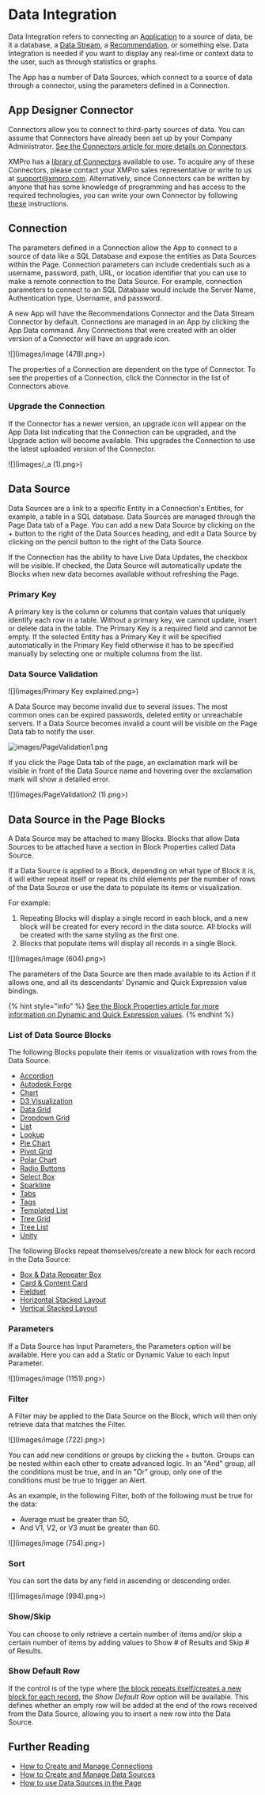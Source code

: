 # Data Integration

Data Integration refers to connecting an [Application](./) to a source of data, be it a database, a [Data Stream](../data-stream/), a [Recommendation](../recommendation/), or something else. Data Integration is needed if you want to display any real-time or context data to the user, such as through statistics or graphs.

The App has a number of Data Sources, which connect to a source of data through a connector, using the parameters defined in a Connection.

## App Designer Connector

Connectors allow you to connect to third-party sources of data. You can assume that Connectors have already been set up by your Company Administrator. [See the Connectors article for more details on Connectors](../connector.md).

XMPro has a [library of Connectors](https://documentation.xmpro.com/resources/integrations#connectors) available to use. To acquire any of these Connectors, please contact your XMPro sales representative or write to us at [support@xmpro.com](mailto:support@xmpro.com). Alternatively, since Connectors can be written by anyone that has some knowledge of programming and has access to the required technologies, you can write your own Connector by following [these](../../how-tos/connectors/building-connectors.md) instructions.

## Connection

The parameters defined in a Connection allow the App to connect to a source of data like a SQL Database and expose the entities as Data Sources within the Page. Connection parameters can include credentials such as a username, password, path, URL, or location identifier that you can use to make a remote connection to the Data Source. For example, connection parameters to connect to an SQL Database would include the Server Name, Authentication type, Username, and password.

A new App will have the Recommendations Connector and the Data Stream Connector by default. Connections are managed in an App by clicking the App Data command. Any Connections that were created with an older version of a Connector will have an upgrade icon.&#x20;

![](images/image (478).png>)

The properties of a Connection are dependent on the type of Connector. To see the properties of a Connection, click the Connector in the list of Connectors above.

### Upgrade the Connection

If the Connector has a newer version, an upgrade icon will appear on the App Data list indicating that the Connection can be upgraded, and the Upgrade action will become available. This upgrades the Connection to use the latest uploaded version of the Connector.

![](images/_a (1).png>)

## Data Source

Data Sources are a link to a specific Entity in a Connection's Entities, for example, a table in a SQL database. Data Sources are managed through the Page Data tab of a Page. You can add a new Data Source by clicking on the + button to the right of the Data Sources heading, and edit a Data Source by clicking on the pencil button to the right of the Data Source.

If the Connection has the ability to have Live Data Updates, the checkbox will be visible. If checked, the Data Source will automatically update the Blocks when new data becomes available without refreshing the Page.

### Primary Key

A primary key is the column or columns that contain values that uniquely identify each row in a table. Without a primary key, we cannot update, insert or delete data in the table. The Primary Key is a required field and cannot be empty. If the selected Entity has a Primary Key it will be specified automatically in the Primary Key field otherwise it has to be specified manually by selecting one or multiple columns from the list.&#x20;

### Data Source Validation

![](images/Primary Key explained.png>)

A Data Source may become invalid due to several issues. The most common ones can be expired passwords, deleted entity or unreachable servers. If a Data Source becomes invalid a count will be visible on the Page Data tab to notify the user.&#x20;

![images/PageValidation1.png](images/PageValidation1.png)

If you click the Page Data tab of the page, an exclamation mark will be visible in front of the Data Source name and hovering over the exclamation mark will show a detailed error. &#x20;

![](images/PageValidation2 (1).png>)

## Data Source in the Page Blocks

A Data Source may be attached to many Blocks. Blocks that allow Data Sources to be attached have a section in Block Properties called Data Source.&#x20;

If a Data Source is applied to a Block, depending on what type of Block it is, it will either repeat itself or repeat its child elements per the number of rows of the Data Source or use the data to populate its items or visualization.

For example:

1. Repeating Blocks will display a single record in each block, and a new block will be created for every record in the data source. All blocks will be created with the same styling as the first one.
2. Blocks that populate items will display all records in a single Block.

![](images/image (604).png>)

The parameters of the Data Source are then made available to its Action if it allows one, and all its descendants' Dynamic and Quick Expression value bindings.

{% hint style="info" %}
[See the Block Properties article for more information on Dynamic and Quick Expression values](block-properties.md#dynamic-and-expression-properties-from-data-integration).
{% endhint %}

### List of Data Source Blocks

The following Blocks populate their items or visualization with rows from the Data Source.

* [Accordion](../../blocks-toolbox/layout/accordion.md)
* [Autodesk Forge](../../blocks-toolbox/visualizations/autodesk-forge.md)
* [Chart](../../blocks-toolbox/visualizations/chart.md)
* [D3 Visualization](../../blocks-toolbox/visualizations/d3-visualization.md)
* [Data Grid](../../blocks-toolbox/basic/data-grid.md)
* [Dropdown Grid](../../blocks-toolbox/basic/dropdown-grid.md)
* [List](../../blocks-toolbox/basic/list.md)
* [Lookup](../../blocks-toolbox/basic/lookup.md)
* [Pie Chart](../../blocks-toolbox/visualizations/pie-chart.md)
* [Pivot Grid](../../blocks-toolbox/visualizations/pivot-grid.md)
* [Polar Chart](../../blocks-toolbox/visualizations/polar-chart.md)
* [Radio Buttons](../../blocks-toolbox/basic/radio-buttons.md)
* [Select Box](../../blocks-toolbox/basic/select-box.md)
* [Sparkline](../../blocks-toolbox/visualizations/sparkline.md)
* [Tabs](../../blocks-toolbox/layout/tabs.md)
* [Tags](../../blocks-toolbox/basic/tags.md)
* [Templated List](../../blocks-toolbox/layout/templated-list.md)
* [Tree Grid](../../blocks-toolbox/basic/tree-grid.md)
* [Tree List](../../blocks-toolbox/basic/tree-list.md)
* [Unity](../../blocks-toolbox/visualizations/unity-1.md)

The following Blocks repeat themselves/create a new block for each record in the Data Source:

* [Box & Data Repeater Box](../../blocks-toolbox/layout/box-and-data-repeater-box.md)
* [Card & Content Card](../../blocks-toolbox/layout/card-and-content-card.md)
* [Fieldset](../../blocks-toolbox/layout/field-and-fieldset.md)
* [Horizontal Stacked Layout](../../blocks-toolbox/layout/horizontal-and-vertical-stacked-layouts.md)
* [Vertical Stacked Layout](../../blocks-toolbox/layout/horizontal-and-vertical-stacked-layouts.md)

### Parameters

If a Data Source has Input Parameters, the Parameters option will be available. Here you can add a Static or Dynamic Value to each Input Parameter.

![](images/image (1151).png>)

### Filter

A Filter may be applied to the Data Source on the Block, which will then only retrieve data that matches the Filter.

![](images/image (722).png>)

You can add new conditions or groups by clicking the + button. Groups can be nested within each other to create advanced logic. In an "And" group, all the conditions must be true, and in an "Or" group, only one of the conditions must be true to trigger an Alert.

As an example, in the following Filter, both of the following must be true for the data:

* Average must be greater than 50,
* And V1, V2, or V3 must be greater than 60.

![](images/image (754).png>)

### Sort

You can sort the data by any field in ascending or descending order.

![](images/image (994).png>)

### Show/Skip

You can choose to only retrieve a certain number of items and/or skip a certain number of items by adding values to Show # of Results and Skip # of Results.

### Show Default Row

If the control is of the type where [the block repeats itself/creates a new block for each record](data-integration.md#data-source-in-the-page-blocks), the _Show Default Row_ option will be available. This defines whether an empty row will be added at the end of the rows received from the Data Source, allowing you to insert a new row into the Data Source.

## Further Reading

* [How to Create and Manage Connections](../../how-tos/apps/manage-connections.md)
* [How to Create and Manage Data Sources](../../how-tos/apps/manage-data-sources.md)
* [How to use Data Sources in the Page](../../how-tos/apps/use-data-sources-in-the-page.md)


